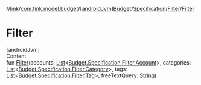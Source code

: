 //[link](../../../../index.md)/[com.tink.model.budget](../../../index.md)/[[androidJvm]Budget](../../index.md)/[Specification](../index.md)/[Filter](index.md)/[Filter](-filter.md)



# Filter  
[androidJvm]  
Content  
fun [Filter](-filter.md)(accounts: [List](https://kotlinlang.org/api/latest/jvm/stdlib/kotlin.collections/-list/index.html)<[Budget.Specification.Filter.Account](-account/index.md)>, categories: [List](https://kotlinlang.org/api/latest/jvm/stdlib/kotlin.collections/-list/index.html)<[Budget.Specification.Filter.Category](-category/index.md)>, tags: [List](https://kotlinlang.org/api/latest/jvm/stdlib/kotlin.collections/-list/index.html)<[Budget.Specification.Filter.Tag](-tag/index.md)>, freeTextQuery: [String](https://kotlinlang.org/api/latest/jvm/stdlib/kotlin/-string/index.html))  



